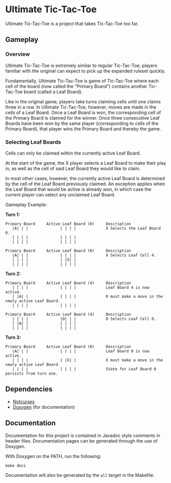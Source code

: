 # Ultimate Tic-Tac-Toe

Ultimate Tic-Tac-Toe is a project that takes Tic-Tac-Toe too far.

## Gameplay

### Overview

Ultimate Tic-Tac-Toe is extremely similar to regular Tic-Tac-Toe; players
familiar with the original can expect to pick up the expanded ruleset quickly.

Fundamentally, Ultimate Tic-Tac-Toe is game of Tic-Tac-Toe where each cell of
the board (now called the "Primary Board") contains another Tic-Tac-Toe board
(called a Leaf Board).

Like in the original game, players take turns claiming cells until one claims
three in a row. In Ultimate Tic-Tac-Toe, however, moves are made in the cells of
a Leaf Board.
Once a Leaf Board is won, the corresponding cell of the Primary Board is claimed
for the winner. Once three consecutive Leaf Boards have been won by the same
player (corresponding to cells of the Primary Board), that player wins the
Primary Board and thereby the game.

### Selecting Leaf Boards

Cells can only be claimed within the currently active Leaf Board.

At the start of the game, the X player selects a Leaf Board to make their play
in, as well as the cell of said Leaf Board they would like to claim.

In most other cases, however, the currently active Leaf Board is determined by
the cell of the Leaf Board previously claimed.
An exception applies when the Leaf Board that would be active is already won, in
which case the current player can select any unclaimed Leaf Board.

Gameplay Example:

**Turn 1:**

```
Primary Board     Active Leaf Board (0)     Description
   |A| | |              | | | |             X Selects the Leaf Board 0.
   | | | |              | | | |
   | | | |              | | | |
```

```
Primary Board     Active Leaf Board (0)     Description
   |A| | |              | | | |             X Selects Leaf Cell 4.
   | | | |              | |X| |
   | | | |              | | | |
```

**Turn 2:**

```
Primary Board     Active Leaf Board (4)     Description
   | | | |              | | | |             Leaf Board 4 is now active.
   | |A| |              | | | |             O must make a move in the newly active Leaf Board.
   | | | |              | | | |
```

```
Primary Board     Active Leaf Board (4)     Description
   | | | |              |O| | |             O Selects Leaf Cell 0.
   | |A| |              | | | |
   | | | |              | | | |
```

**Turn 3:**

```
Primary Board     Active Leaf Board (0)     Description
   |A| | |              | | | |             Leaf Board 0 is now active.
   | | | |              | |X| |             X must make a move in the newly active Leaf Board.
   | | | |              | | | |             State for Leaf Board 0 persists from turn one.
```

## Dependencies

- [Notcurses](https://github.com/dankamongmen/notcurses)
- [Doxygen](https://www.doxygen.nl/) (for documentation)

## Documentation

Documentation for this project is contained in Javadoc style comments in header files.
Documentation pages can be generated through the use of Doxygen.

With Doxygen on the PATH, run the following:

```shell
make docs
```

Documentation will also be generated by the `all` target in the Makefile.

